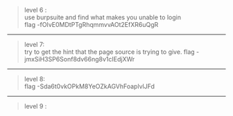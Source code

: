 > level 6 :<br>
use burpsuite and find what makes you unable to login <br>
flag -fOIvE0MDtPTgRhqmmvvAOt2EfXR6uQgR

---
> level 7:<br>
try to get the hint that the page source is trying to give.
flag -jmxSiH3SP6Sonf8dv66ng8v1cIEdjXWr

---
>level 8:<br>
flag -Sda6t0vkOPkM8YeOZkAGVhFoaplvlJFd
---

>level 9 :<br>
